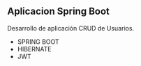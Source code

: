 
<h2><strong>Aplicacion Spring Boot</h1></strong>

Desarrollo de aplicación CRUD de Usuarios.

* SPRING BOOT
* HIBERNATE
* JWT




